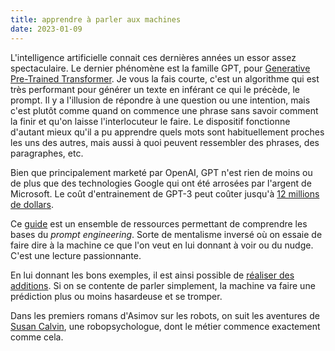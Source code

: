```yaml
---
title: apprendre à parler aux machines
date: 2023-01-09
---
```


L'intelligence artificielle connait ces dernières années un essor assez spectaculaire.
Le dernier phénomène est la famille GPT, pour [Generative Pre-Trained Transformer][gpt].
Je vous la fais courte, c'est un algorithme qui est très performant pour générer un texte en inférant ce qui le précède, le prompt.
Il y a l'illusion de répondre à une question ou une intention, mais c'est plutôt comme quand on commence une phrase sans savoir comment la finir et qu'on laisse l'interlocuteur le faire.
Le dispositif fonctionne d'autant mieux qu'il a pu apprendre quels mots sont habituellement proches les uns des autres, mais aussi à quoi peuvent ressembler des phrases, des paragraphes, etc.

Bien que principalement marketé par OpenAI, GPT n'est rien de moins ou de plus que des technologies Google qui ont été arrosées par l'argent de Microsoft. Le coût d'entrainement de GPT-3 peut coûter jusqu'à [12 millions de dollars][3].

Ce [guide] est un ensemble de ressources permettant de comprendre les bases du *prompt engineering*.
Sorte de mentalisme inversé où on essaie de faire dire à la machine ce que l'on veut en lui donnant à voir ou du nudge.
C'est une lecture passionnante.

En lui donnant les bons exemples, il est ainsi possible de [réaliser des additions][1].
Si on se contente de parler simplement, la machine va faire une prédiction plus ou moins hasardeuse et se tromper.

Dans les premiers romans d'Asimov sur les robots, on suit les aventures de [Susan Calvin][2], une robopsychologue, dont le métier commence exactement comme cela.

[guide]: https://github.com/dair-ai/Prompt-Engineering-Guide
[gpt]: https://en.wikipedia.org/wiki/GPT-3
[1]: https://arxiv.org/abs/2201.11903
[2]: https://fr.wikipedia.org/wiki/Susan_Calvin
[3]:  https://venturebeat.com/ai/ai-machine-learning-openai-gpt-3-size-isnt-everything/
